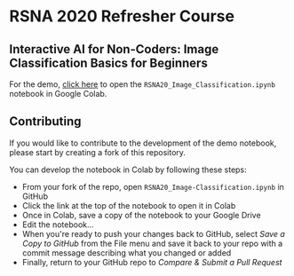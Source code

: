 # RSNA 2020 Refresher Course
## Interactive AI for Non-Coders: Image Classification Basics for Beginners
For the demo, [click here](https://colab.research.google.com/github/wfwiggins/RSNA-Image-AI-2020/blob/master/RSNA20_Image_Classification.ipynb) to open the `RSNA20_Image_Classification.ipynb` notebook in Google Colab.

## Contributing
If you would like to contribute to the development of the demo notebook, please start by creating a fork of this repository.

You can develop the notebook in Colab by following these steps:
- From your fork of the repo, open `RSNA20_Image-Classification.ipynb` in GitHub
- Click the link at the top of the notebook to open it in Colab
- Once in Colab, save a copy of the notebook to your Google Drive
- Edit the notebook...
- When you're ready to push your changes back to GitHub, select *Save a Copy to GitHub* from the File menu and save it back to your repo with a commit message describing what you changed or added
- Finally, return to your GitHub repo to *Compare & Submit a Pull Request*
